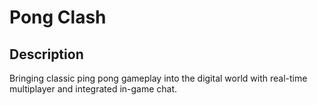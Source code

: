 # Pong Clash

## Description

Bringing classic ping pong gameplay into the digital world with real-time multiplayer and integrated in-game chat.